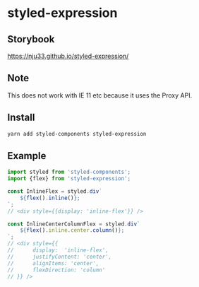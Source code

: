 # styled-expression

## Storybook

https://nju33.github.io/styled-expression/

## Note

This does not work with IE 11 etc because it uses the Proxy API.

## Install

```bash
yarn add styled-components styled-expression
```

## Example

```ts
import styled from 'styled-components';
import {flex} from 'styled-expression';

const InlineFlex = styled.div`
	${flex().inline()};
`;
// <div style={{display: 'inline-flex'}} />

const InlineCenterColumnFlex = styled.div`
	${flex().inline.center.column()};
`;
// <div style={{
//		display:  'inline-flex',
//		justifyContent: 'center',
//		alignItems: 'center',
//		flexDirection: 'column'
// }} />
```
